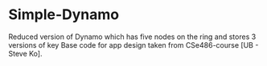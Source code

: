 # Simple-Dynamo
Reduced version of Dynamo which has five nodes on the ring and stores 3 versions of key
Base code for app design taken from CSe486-course [UB - Steve Ko].
